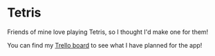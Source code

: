 # Tetris

Friends of mine love playing Tetris, so I thought I'd make one for them! 

You can find my [Trello board](https://trello.com/b/QB0k3AiD/tetris) to see what I have planned for the app!
